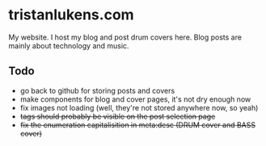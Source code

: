 # tristanlukens.com

My website. I host my blog and post drum covers here. Blog posts are mainly about technology and music.

## Todo

- go back to github for storing posts and covers
- make components for blog and cover pages, it's not dry enough now
- fix images not loading (well, they're not stored anywhere now, so yeah)
- ~~tags should probably be visible on the post selection page~~
- ~~fix the enumeration capitalisition in meta:desc (DRUM cover and BASS cover)~~
